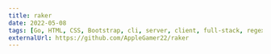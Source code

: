 ```yaml
---
title: raker
date: 2022-05-08
tags: [Go, HTML, CSS, Bootstrap, cli, server, client, full-stack, regex, Docker, Linux, macOS, Windows]
externalUrl: https://github.com/AppleGamer22/raker
---
```

